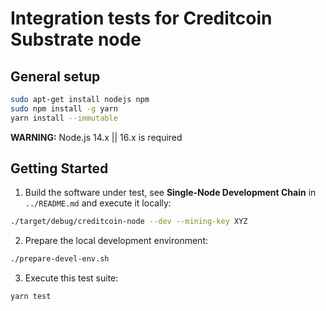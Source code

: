 # Integration tests for Creditcoin Substrate node

## General setup

```bash
sudo apt-get install nodejs npm
sudo npm install -g yarn
yarn install --immutable
```

**WARNING:** Node.js 14.x || 16.x is required


## Getting Started

1. Build the software under test, see **Single-Node Development Chain** in `../README.md`
   and execute it locally:

```bash
./target/debug/creditcoin-node --dev --mining-key XYZ
```

2. Prepare the local development environment:

```bash
./prepare-devel-env.sh
```

3. Execute this test suite:

```bash
yarn test
```
